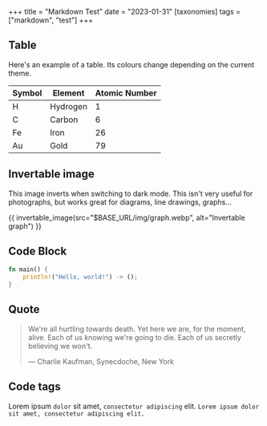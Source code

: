 +++
title = "Markdown Test"
date = "2023-01-31"
[taxonomies]
tags = ["markdown", "test"]
+++

## Table

Here's an example of a table. Its colours change depending on the current theme.

| Symbol  | Element | Atomic Number |
|---------|---------|---------------|
| H       | Hydrogen| 1             |
| C       | Carbon  | 6             |
| Fe      | Iron    | 26            |
| Au      | Gold    | 79            |

## Invertable image

This image inverts when switching to dark mode. This isn't very useful for photographs, but works great for diagrams, line drawings, graphs…

{{ invertable_image(src="$BASE_URL/img/graph.webp", alt="Invertable graph") }}

## Code Block

```rust
fn main() {
    println!("Hello, world!") -> ();
}
```
## Quote

> We're all hurtling towards death. Yet here we are, for the moment, alive. Each of us knowing we're going to die. Each of us secretly believing we won't.
>
> — Charlie Kaufman, Synecdoche, New York

## Code tags

Lorem ipsum `dolor` sit amet, `consectetur adipiscing` elit.
`Lorem ipsum dolor sit amet, consectetur adipiscing elit.`
